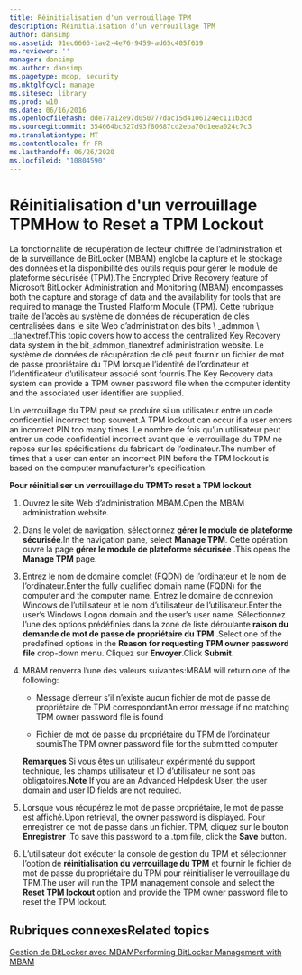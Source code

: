 ```yaml
---
title: Réinitialisation d'un verrouillage TPM
description: Réinitialisation d'un verrouillage TPM
author: dansimp
ms.assetid: 91ec6666-1ae2-4e76-9459-ad65c405f639
ms.reviewer: ''
manager: dansimp
ms.author: dansimp
ms.pagetype: mdop, security
ms.mktglfcycl: manage
ms.sitesec: library
ms.prod: w10
ms.date: 06/16/2016
ms.openlocfilehash: dde77a12e97d050777dac15d4106124ec111b3cd
ms.sourcegitcommit: 354664bc527d93f80687cd2eba70d1eea024c7c3
ms.translationtype: MT
ms.contentlocale: fr-FR
ms.lasthandoff: 06/26/2020
ms.locfileid: "10804590"
---
```

# <span data-ttu-id="7ae74-103">Réinitialisation d'un verrouillage TPM</span><span class="sxs-lookup"><span data-stu-id="7ae74-103">How to Reset a TPM Lockout</span></span>


<span data-ttu-id="7ae74-104">La fonctionnalité de récupération de lecteur chiffrée de l’administration et de la surveillance de BitLocker (MBAM) englobe la capture et le stockage des données et la disponibilité des outils requis pour gérer le module de plateforme sécurisée (TPM).</span><span class="sxs-lookup"><span data-stu-id="7ae74-104">The Encrypted Drive Recovery feature of Microsoft BitLocker Administration and Monitoring (MBAM) encompasses both the capture and storage of data and the availability for tools that are required to manage the Trusted Platform Module (TPM).</span></span> <span data-ttu-id="7ae74-105">Cette rubrique traite de l’accès au système de données de récupération de clés centralisées dans le site Web d’administration des bits \ _admmon \ _tlanextref.</span><span class="sxs-lookup"><span data-stu-id="7ae74-105">This topic covers how to access the centralized Key Recovery data system in the bit\_admmon\_tlanextref administration website.</span></span> <span data-ttu-id="7ae74-106">Le système de données de récupération de clé peut fournir un fichier de mot de passe propriétaire du TPM lorsque l’identité de l’ordinateur et l’identificateur d’utilisateur associé sont fournis.</span><span class="sxs-lookup"><span data-stu-id="7ae74-106">The Key Recovery data system can provide a TPM owner password file when the computer identity and the associated user identifier are supplied.</span></span>

<span data-ttu-id="7ae74-107">Un verrouillage du TPM peut se produire si un utilisateur entre un code confidentiel incorrect trop souvent.</span><span class="sxs-lookup"><span data-stu-id="7ae74-107">A TPM lockout can occur if a user enters an incorrect PIN too many times.</span></span> <span data-ttu-id="7ae74-108">Le nombre de fois qu’un utilisateur peut entrer un code confidentiel incorrect avant que le verrouillage du TPM ne repose sur les spécifications du fabricant de l’ordinateur.</span><span class="sxs-lookup"><span data-stu-id="7ae74-108">The number of times that a user can enter an incorrect PIN before the TPM lockout is based on the computer manufacturer's specification.</span></span>

**<span data-ttu-id="7ae74-109">Pour réinitialiser un verrouillage du TPM</span><span class="sxs-lookup"><span data-stu-id="7ae74-109">To reset a TPM lockout</span></span>**

1.  <span data-ttu-id="7ae74-110">Ouvrez le site Web d’administration MBAM.</span><span class="sxs-lookup"><span data-stu-id="7ae74-110">Open the MBAM administration website.</span></span>

2.  <span data-ttu-id="7ae74-111">Dans le volet de navigation, sélectionnez **gérer le module de plateforme sécurisée**.</span><span class="sxs-lookup"><span data-stu-id="7ae74-111">In the navigation pane, select **Manage TPM**.</span></span> <span data-ttu-id="7ae74-112">Cette opération ouvre la page **gérer le module de plateforme sécurisée** .</span><span class="sxs-lookup"><span data-stu-id="7ae74-112">This opens the **Manage TPM** page.</span></span>

3.  <span data-ttu-id="7ae74-113">Entrez le nom de domaine complet (FQDN) de l’ordinateur et le nom de l’ordinateur.</span><span class="sxs-lookup"><span data-stu-id="7ae74-113">Enter the fully qualified domain name (FQDN) for the computer and the computer name.</span></span> <span data-ttu-id="7ae74-114">Entrez le domaine de connexion Windows de l’utilisateur et le nom d’utilisateur de l’utilisateur.</span><span class="sxs-lookup"><span data-stu-id="7ae74-114">Enter the user’s Windows Logon domain and the user’s user name.</span></span> <span data-ttu-id="7ae74-115">Sélectionnez l’une des options prédéfinies dans la zone de liste déroulante **raison du demande de mot de passe de propriétaire du TPM** .</span><span class="sxs-lookup"><span data-stu-id="7ae74-115">Select one of the predefined options in the **Reason for requesting TPM owner password file** drop-down menu.</span></span> <span data-ttu-id="7ae74-116">Cliquez sur **Envoyer**.</span><span class="sxs-lookup"><span data-stu-id="7ae74-116">Click **Submit**.</span></span>

4.  <span data-ttu-id="7ae74-117">MBAM renverra l’une des valeurs suivantes:</span><span class="sxs-lookup"><span data-stu-id="7ae74-117">MBAM will return one of the following:</span></span>

    -   <span data-ttu-id="7ae74-118">Message d’erreur s’il n’existe aucun fichier de mot de passe de propriétaire de TPM correspondant</span><span class="sxs-lookup"><span data-stu-id="7ae74-118">An error message if no matching TPM owner password file is found</span></span>

    -   <span data-ttu-id="7ae74-119">Fichier de mot de passe du propriétaire du TPM de l’ordinateur soumis</span><span class="sxs-lookup"><span data-stu-id="7ae74-119">The TPM owner password file for the submitted computer</span></span>

    <span data-ttu-id="7ae74-120">**Remarques**  Si vous êtes un utilisateur expérimenté du support technique, les champs utilisateur et ID d’utilisateur ne sont pas obligatoires.</span><span class="sxs-lookup"><span data-stu-id="7ae74-120">**Note** If you are an Advanced Helpdesk User, the user domain and user ID fields are not required.</span></span>

     

5.  <span data-ttu-id="7ae74-121">Lorsque vous récupérez le mot de passe propriétaire, le mot de passe est affiché.</span><span class="sxs-lookup"><span data-stu-id="7ae74-121">Upon retrieval, the owner password is displayed.</span></span> <span data-ttu-id="7ae74-122">Pour enregistrer ce mot de passe dans un fichier. TPM, cliquez sur le bouton **Enregistrer** .</span><span class="sxs-lookup"><span data-stu-id="7ae74-122">To save this password to a .tpm file, click the **Save** button.</span></span>

6.  <span data-ttu-id="7ae74-123">L’utilisateur doit exécuter la console de gestion du TPM et sélectionner l’option de **réinitialisation du verrouillage du TPM** et fournir le fichier de mot de passe du propriétaire du TPM pour réinitialiser le verrouillage du TPM.</span><span class="sxs-lookup"><span data-stu-id="7ae74-123">The user will run the TPM management console and select the **Reset TPM lockout** option and provide the TPM owner password file to reset the TPM lockout.</span></span>

## <span data-ttu-id="7ae74-124">Rubriques connexes</span><span class="sxs-lookup"><span data-stu-id="7ae74-124">Related topics</span></span>


[<span data-ttu-id="7ae74-125">Gestion de BitLocker avec MBAM</span><span class="sxs-lookup"><span data-stu-id="7ae74-125">Performing BitLocker Management with MBAM</span></span>](performing-bitlocker-management-with-mbam.md)

 

 





